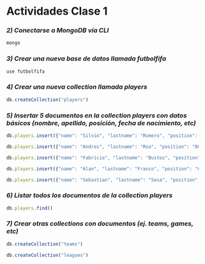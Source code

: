 # Actividades Clase 1

### *2) Conectarse a MongoDB vía CLI*

```js
mongo
```

### *3) Crear una nueva base de datos llamada futbolfifa*

```js
use futbolfifa
```

### *4) Crear una nueva collection llamada players*

```js
db.createCollection("players")
```

### *5) Insertar 5 documentos en la collection players con datos básicos (nombre, apellido, posición, fecha de nacimiento, etc)*

```js
db.players.insert({"name": "Silvio", "lastname": "Romero", "position": "DC", "age": 32})

db.players.insert({"name": "Andres", "lastname": "Roa", "position": "DC", "age": 27})

db.players.insert({"name": "Fabricio", "lastname": "Bustos", "position": "CMD", "age": 23})

db.players.insert({"name": "Alan", "lastname": "Franco", "position": "CB", "age": 24})

db.players.insert({"name": "Sebastian", "lastname": "Sosa", "position": "GK", "age": 33})
```

### *6) Listar todos los documentos de la collection players*

```js
db.players.find()
```

### *7) Crear otras collections con documentos (ej. teams, games, etc)*

```js
db.createCollection("teams")

db.createCollection("leagues")
```